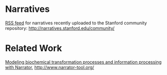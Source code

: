 # Narratives #

[RSS feed](http://www.stanford.edu/group/narratives/community/upload-narratives-feed.xml) for narratives recently uploaded to the Stanford community repository: http://narratives.stanford.edu/community/


# Related Work #

[Modeling biochemical transformation processes and information processing with Narrator](http://www.pubmedcentral.nih.gov/articlerender.fcgi?artid=1847530), http://www.narrator-tool.org/